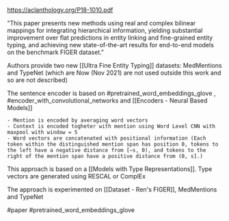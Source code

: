 https://aclanthology.org/P18-1010.pdf

"This paper presents new methods using real and complex bilinear mappings for integrating hierarchical information, yielding substantial improvement over flat predictions in entity linking and fine-grained entity typing, and achieving new state-of-the-art results for end-to-end models on the benchmark FIGER dataset."

Authors provide two new [[Ultra Fine Entity Typing]] datasets: MedMentions and TypeNet (which are Now (Nov 2021) are not used outside this work and so are not described)

The sentence encoder is based on #pretrained_word_embeddings_glove , #encoder_with_convolutional_networks  and [[Encoders - Neural Based Models]]

	- Mention is encoded by averaging word vectors
	- Context is encoded togheter with mention using Word Level CNN with maxpool with window = 5
	- Word vectors are concatenated with positional information (Each token within the distinguished mention span has position 0, tokens to the left have a negative distance from [−s, 0), and tokens to the right of the mention span have a positive distance from (0, s].)

This approach is based on a [[Models with Type Representations]]. Type vectors are generated using RESCAL or ComplEx

The approach is experimented on [[Dataset - Ren's FIGER]], MedMentions and TypeNet



#paper #pretrained_word_embeddings_glove 
